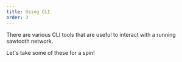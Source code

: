 ```yaml
---
title: Using CLI
order: 3
---
```


There are various CLI tools that are useful to interact with a running sawtooth network.

Let's take some of these for a spin!

